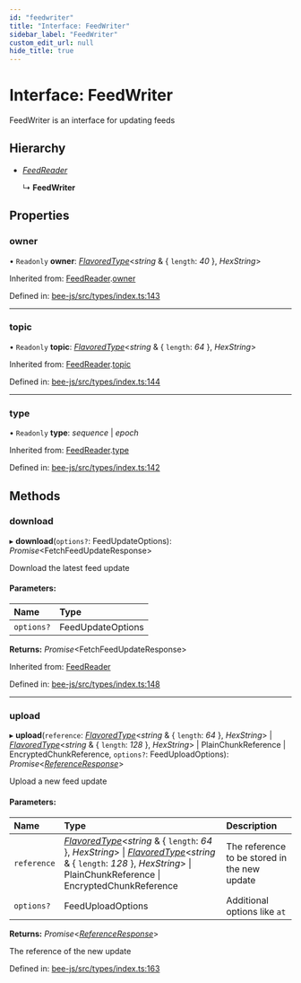 ```yaml
---
id: "feedwriter"
title: "Interface: FeedWriter"
sidebar_label: "FeedWriter"
custom_edit_url: null
hide_title: true
---
```


# Interface: FeedWriter

FeedWriter is an interface for updating feeds

## Hierarchy

* [*FeedReader*](feedreader.md)

  ↳ **FeedWriter**

## Properties

### owner

• `Readonly` **owner**: [*FlavoredType*](../types/flavoredtype.md)<*string* & { `length`: *40*  }, *HexString*\>

Inherited from: [FeedReader](feedreader.md).[owner](feedreader.md#owner)

Defined in: [bee-js/src/types/index.ts:143](https://github.com/ethersphere/bee-js/blob/0ac3a7d/src/types/index.ts#L143)

___

### topic

• `Readonly` **topic**: [*FlavoredType*](../types/flavoredtype.md)<*string* & { `length`: *64*  }, *HexString*\>

Inherited from: [FeedReader](feedreader.md).[topic](feedreader.md#topic)

Defined in: [bee-js/src/types/index.ts:144](https://github.com/ethersphere/bee-js/blob/0ac3a7d/src/types/index.ts#L144)

___

### type

• `Readonly` **type**: *sequence* \| *epoch*

Inherited from: [FeedReader](feedreader.md).[type](feedreader.md#type)

Defined in: [bee-js/src/types/index.ts:142](https://github.com/ethersphere/bee-js/blob/0ac3a7d/src/types/index.ts#L142)

## Methods

### download

▸ **download**(`options?`: FeedUpdateOptions): *Promise*<FetchFeedUpdateResponse\>

Download the latest feed update

#### Parameters:

Name | Type |
:------ | :------ |
`options?` | FeedUpdateOptions |

**Returns:** *Promise*<FetchFeedUpdateResponse\>

Inherited from: [FeedReader](feedreader.md)

Defined in: [bee-js/src/types/index.ts:148](https://github.com/ethersphere/bee-js/blob/0ac3a7d/src/types/index.ts#L148)

___

### upload

▸ **upload**(`reference`: [*FlavoredType*](../types/flavoredtype.md)<*string* & { `length`: *64*  }, *HexString*\> \| [*FlavoredType*](../types/flavoredtype.md)<*string* & { `length`: *128*  }, *HexString*\> \| PlainChunkReference \| EncryptedChunkReference, `options?`: FeedUploadOptions): *Promise*<[*ReferenceResponse*](referenceresponse.md)\>

Upload a new feed update

#### Parameters:

Name | Type | Description |
:------ | :------ | :------ |
`reference` | [*FlavoredType*](../types/flavoredtype.md)<*string* & { `length`: *64*  }, *HexString*\> \| [*FlavoredType*](../types/flavoredtype.md)<*string* & { `length`: *128*  }, *HexString*\> \| PlainChunkReference \| EncryptedChunkReference | The reference to be stored in the new update   |
`options?` | FeedUploadOptions | Additional options like `at`    |

**Returns:** *Promise*<[*ReferenceResponse*](referenceresponse.md)\>

The reference of the new update

Defined in: [bee-js/src/types/index.ts:163](https://github.com/ethersphere/bee-js/blob/0ac3a7d/src/types/index.ts#L163)
